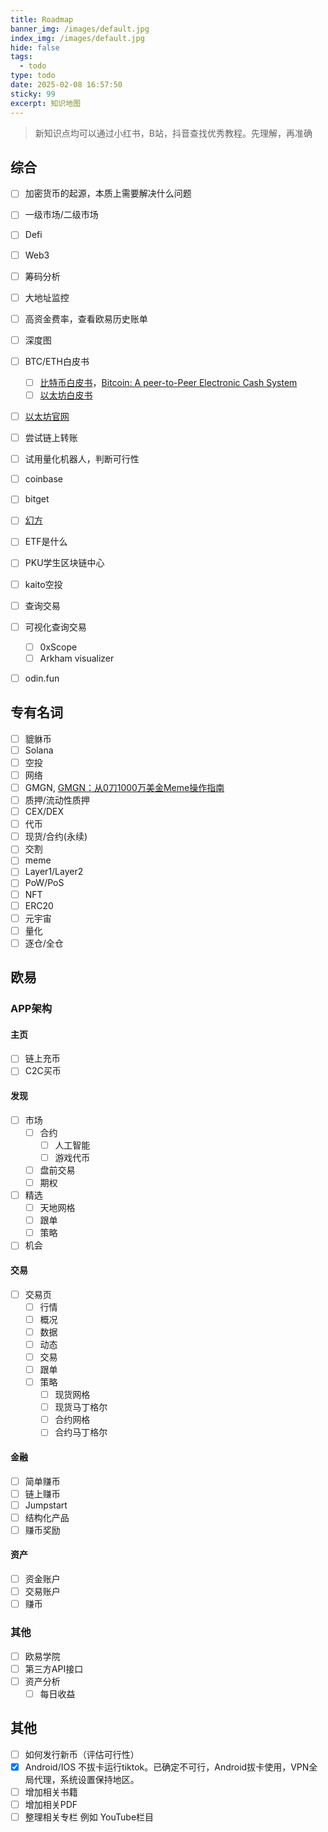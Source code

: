 ```yaml
---
title: Roadmap
banner_img: /images/default.jpg
index_img: /images/default.jpg
hide: false
tags:
  - todo
type: todo
date: 2025-02-08 16:57:50
sticky: 99
excerpt: 知识地图
---
```


> 新知识点均可以通过小红书，B站，抖音查找优秀教程。先理解，再准确

## 综合
- [ ] 加密货币的起源，本质上需要解决什么问题
- [ ] 一级市场/二级市场
- [ ] Defi
- [ ] Web3
- [ ] 筹码分析
- [ ] 大地址监控
- [ ] 高资金费率，查看欧易历史账单
- [ ] 深度图
- [ ] BTC/ETH白皮书
  - [ ] [比特币白皮书](https://bitcoin.org/files/bitcoin-paper/bitcoin_zh_cn.pdf)，[Bitcoin: A peer-to-Peer Electronic Cash System](https://bitcoin.org/bitcoin.pdf)
  - [ ] [以太坊白皮书](https://ethereum.org/zh/whitepaper)
- [ ] [以太坊官网](https://ethereum.org/zh/)
- [ ] 尝试链上转账
- [ ] 试用量化机器人，判断可行性
- [ ] coinbase
- [ ] bitget
- [ ] [幻方](https://www.high-flyer.cn/)
- [ ] ETF是什么
- [ ] PKU学生区块链中心
- [ ] kaito空投
- [ ] 查询交易
- [ ] 可视化查询交易
  - [ ] 0xScope
  - [ ] Arkham visualizer
- [ ] odin.fun


## 专有名词
- [ ] 貔貅币
- [ ] Solana
- [ ] 空投
- [ ] 网络
- [ ] GMGN, [GMGN：从0刀1000万美金Meme操作指南](/crypto/others/GMGN：从0到1000万美金Meme操作指南.pdf)
- [ ] 质押/流动性质押
- [ ] CEX/DEX
- [ ] 代币
- [ ] 现货/合约(永续)
- [ ] 交割
- [ ] meme
- [ ] Layer1/Layer2
- [ ] PoW/PoS
- [ ] NFT
- [ ] ERC20
- [ ] 元宇宙
- [ ] 量化
- [ ] 逐仓/全仓

## 欧易
### APP架构
#### 主页
- [ ] 链上充币
- [ ] C2C买币
#### 发现
- [ ] 市场
  - [ ] 合约
    - [ ] 人工智能
    - [ ] 游戏代币
  - [ ] 盘前交易
  - [ ] 期权
- [ ] 精选
  - [ ] 天地网格
  - [ ] 跟单
  - [ ] 策略
- [ ] 机会
#### 交易
- [ ] 交易页
  - [ ] 行情
  - [ ] 概况
  - [ ] 数据
  - [ ] 动态
  - [ ] 交易
  - [ ] 跟单
  - [ ] 策略
    - [ ] 现货网格
    - [ ] 现货马丁格尔
    - [ ] 合约网格
    - [ ] 合约马丁格尔
#### 金融
- [ ] 简单赚币
- [ ] 链上赚币
- [ ] Jumpstart
- [ ] 结构化产品
- [ ] 赚币奖励
#### 资产
- [ ] 资金账户
- [ ] 交易账户
- [ ] 赚币
### 其他
- [ ] 欧易学院
- [ ] 第三方API接口
- [ ] 资产分析
  - [ ] 每日收益

## 其他
- [ ] 如何发行新币（评估可行性）
- [x] Android/IOS 不拔卡运行tiktok。已确定不可行，Android拔卡使用，VPN全局代理，系统设置保持地区。
- [ ] 增加相关书籍
- [ ] 增加相关PDF
- [ ] 整理相关专栏 例如 YouTube栏目
